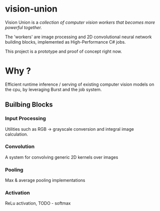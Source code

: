 vision-union
============================================================

Vision Union is a _collection of computer vision workers that becomes more powerful together._

The 'workers' are image processing and 2D convolutional neural network building blocks, implemented as High-Performance C# jobs.

This project is a prototype and proof of concept right now.


# Why ?

Efficient runtime inference / serving of existing computer vision models on the cpu, by leveraging Burst and the job system.


## Builbing Blocks

### Input Processing

Utilities such as RGB -> grayscale conversion and integral image calculation.

### Convolution

A system for convolving generic 2D kernels over images

### Pooling

Max & average pooling implementations

### Activation

ReLu activation, TODO - softmax 
